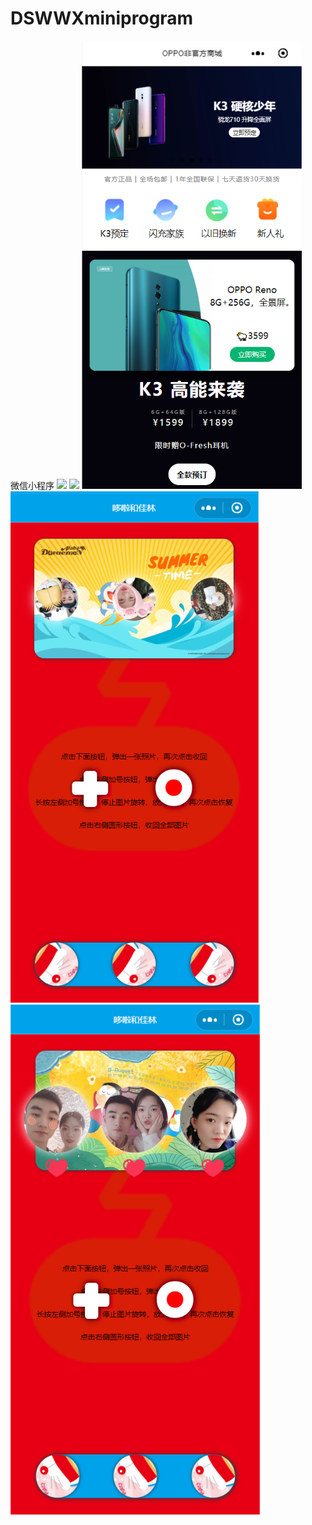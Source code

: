 # DSWWXminiprogram
微信小程序
![](https://img.shields.io/badge/%E5%BE%AE%E4%BF%A1-%E5%B0%8F%E7%A8%8B%E5%BA%8F-brightgreen.svg)  ![](https://img.shields.io/badge/%E4%BD%9C%E8%80%85-DSW1609-red.svg)
![Image](https://github.com/DSW1609/DSWgitimg/blob/master/minioppfei.PNG)
![Image](https://github.com/DSW1609/DSWgitimg/blob/master/minidlandjl.PNG)
![Image](https://github.com/DSW1609/DSWgitimg/blob/master/minidlandjl2.PNG)

